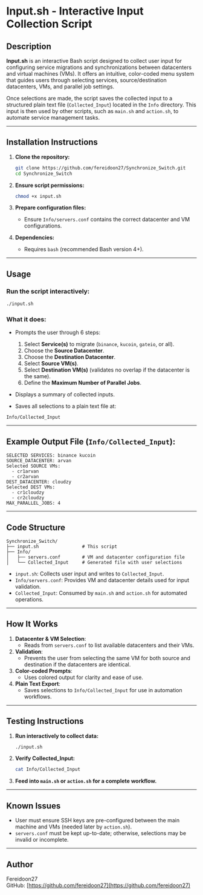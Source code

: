 # Input.sh - Interactive Input Collection Script

## Description

**Input.sh** is an interactive Bash script designed to collect user input for configuring service migrations and synchronizations between datacenters and virtual machines (VMs). It offers an intuitive, color-coded menu system that guides users through selecting services, source/destination datacenters, VMs, and parallel job settings.

Once selections are made, the script saves the collected input to a structured plain text file (`Collected_Input`) located in the `Info` directory. This input is then used by other scripts, such as `main.sh` and `action.sh`, to automate service management tasks.

---

## Installation Instructions

1. **Clone the repository:**

   ```bash
   git clone https://github.com/fereidoon27/Synchronize_Switch.git
   cd Synchronize_Switch
   ```

2. **Ensure script permissions:**

   ```bash
   chmod +x input.sh
   ```

3. **Prepare configuration files:**
   - Ensure `Info/servers.conf` contains the correct datacenter and VM configurations.

4. **Dependencies:**
   - Requires `bash` (recommended Bash version 4+).

---

## Usage

### Run the script interactively:

```bash
./input.sh
```

### What it does:
- Prompts the user through 6 steps:
  1. Select **Service(s)** to migrate (`binance`, `kucoin`, `gateio`, or all).
  2. Choose the **Source Datacenter**.
  3. Choose the **Destination Datacenter**.
  4. Select **Source VM(s)**.
  5. Select **Destination VM(s)** (validates no overlap if the datacenter is the same).
  6. Define the **Maximum Number of Parallel Jobs**.

- Displays a summary of collected inputs.
- Saves all selections to a plain text file at:

```plaintext
Info/Collected_Input
```

---

## Example Output File (`Info/Collected_Input`):

```
SELECTED SERVICES: binance kucoin
SOURCE_DATACENTER: arvan
Selected SOURCE VMs:
  - cr1arvan
  - cr2arvan
DEST_DATACENTER: cloudzy
Selected DEST VMs:
  - cr1cloudzy
  - cr2cloudzy
MAX_PARALLEL_JOBS: 4
```

---

## Code Structure

```
Synchronize_Switch/
├── input.sh                # This script
├── Info/
│   ├── servers.conf        # VM and datacenter configuration file
│   └── Collected_Input     # Generated file with user selections
```

- `input.sh`: Collects user input and writes to `Collected_Input`.
- `Info/servers.conf`: Provides VM and datacenter details used for input validation.
- `Collected_Input`: Consumed by `main.sh` and `action.sh` for automated operations.

---

## How It Works

1. **Datacenter & VM Selection**:
   - Reads from `servers.conf` to list available datacenters and their VMs.
2. **Validation**:
   - Prevents the user from selecting the same VM for both source and destination if the datacenters are identical.
3. **Color-coded Prompts**:
   - Uses colored output for clarity and ease of use.
4. **Plain Text Export**:
   - Saves selections to `Info/Collected_Input` for use in automation workflows.

---

## Testing Instructions

1. **Run interactively to collect data:**

   ```bash
   ./input.sh
   ```

2. **Verify Collected_Input:**

   ```bash
   cat Info/Collected_Input
   ```

3. **Feed into `main.sh` or `action.sh` for a complete workflow.**

---

## Known Issues

- User must ensure SSH keys are pre-configured between the main machine and VMs (needed later by `action.sh`).
- `servers.conf` must be kept up-to-date; otherwise, selections may be invalid or incomplete.

---

## Author

Fereidoon27  
GitHub: [https://github.com/fereidoon27](https://github.com/fereidoon27)

